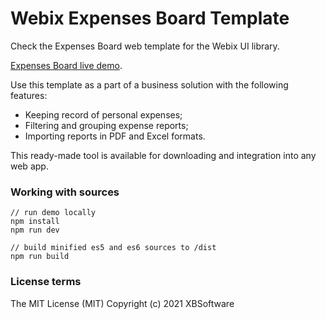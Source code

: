 Webix Expenses Board Template
============

Check the Expenses Board web template for the Webix UI library.

[Expenses Board live demo](https://webix-hub.github.io/expenses-board-template/dist/es5/index.html).

Use this template as a part of a business solution with the following features:
- Keeping record of personal expenses;
- Filtering and grouping expense reports;
- Importing reports in PDF and Excel formats.

This ready-made tool is available for downloading and integration into any web app.

### Working with sources

```
// run demo locally
npm install
npm run dev

// build minified es5 and es6 sources to /dist
npm run build
```

### License terms

The MIT License (MIT)
Copyright (c) 2021 XBSoftware